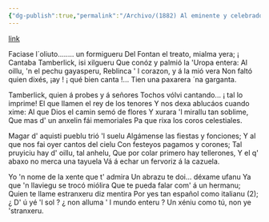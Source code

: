 ```yaml
---
{"dg-publish":true,"permalink":"/Archivo/(1882) Al eminente y celebrado tenor Don Enrique Tamberlick/","tags":["#Siglo_19","central","a1882","Teodoro_Cuesta","escrito","Mieres","carta","poema"]}
---
```


[link](https://asturies.com/cavedaynava/enriquetamberlick.txt)

Faciase l´oliuto........ un formigueru 
Del Fontan el treato, mialma yera; 
¡ Cantaba Tamberlick, isi xilgueru 
Que conóz y palmió la 'Uropa entera: 
Al oillu, 'n el pechu gayasperu, 
Reblinca ' l corazon, y á la mió vera 
Non faltó quien dixés, ¡ay ! ¡ qué bien canta !... 
Tien una paxarera ´na garganta.

Tamberlick, quien á probes y á señores 
Tochos vólvi cantando... ¡ tal lo imprime! 
El que llamen el rey de los tenores
Y nos dexa ablucáos cuando xime: 
Al que Dios el camin semó de flores 
Y xurara 'l mirallu tan soblime, 
Que mas d' un anxelin fái memoriales 
Pa que rixa los coros celestiales.

Magar d' aquisti pueblu trió 'l suelu 
Algámense las fiestas y fonciones; 
Y al que nos fai oyer cantos del cielu 
Con festeyos pagamos y corones; 
Tal pruyiciu hay d' oillu, tal anhelu, 
Que por colar primero hay tellerones, 
Y el q' abaxo no merca una tayuela 
Vá á echar un fervoriz á la cazuela.

Yo 'n nome de la xente que t' admira 
Un abrazu te doi... déxame ufanu 
Ya que 'n llaviegu se trocó miólira 
Que te pueda falar com' á un hermanu; 
Quien te llame estranxeru diz mentira 
Por yes tan español como italianu (2); 
¿ D' ú yé 'l sol ? ¿ non alluma ' l mundo enteru ? 
Un xéniu como tú, non ye 'stranxeru.
